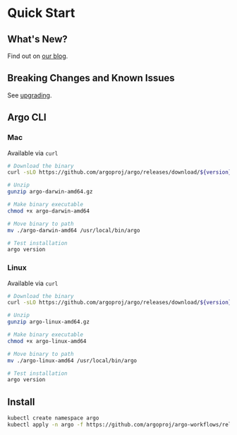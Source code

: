 # Quick Start

## What's New?

Find out on [our blog](https://blog.argoproj.io).

## Breaking Changes and Known Issues

See [upgrading](https://github.com/argoproj/argo-workflows/blob/master/docs/upgrading.md).

## Argo CLI

### Mac

Available via `curl`

```sh
# Download the binary
curl -sLO https://github.com/argoproj/argo/releases/download/${version}/argo-darwin-amd64.gz

# Unzip
gunzip argo-darwin-amd64.gz

# Make binary executable
chmod +x argo-darwin-amd64

# Move binary to path
mv ./argo-darwin-amd64 /usr/local/bin/argo

# Test installation
argo version
```

### Linux

Available via `curl`

```sh
# Download the binary
curl -sLO https://github.com/argoproj/argo/releases/download/${version}/argo-linux-amd64.gz

# Unzip
gunzip argo-linux-amd64.gz

# Make binary executable
chmod +x argo-linux-amd64

# Move binary to path
mv ./argo-linux-amd64 /usr/local/bin/argo

# Test installation
argo version
```

## Install 

```sh
kubectl create namespace argo
kubectl apply -n argo -f https://github.com/argoproj/argo-workflows/releases/download/${version}/install.yaml
```
